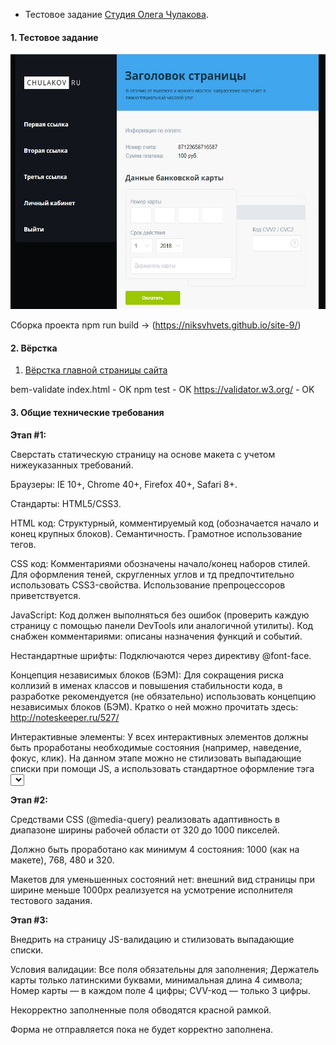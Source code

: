 * Тестовое задание [Студия Олега Чулакова](https://docs.google.com/document/d/12OjWpw0lDEjlAj7zDgK5La3fS-wyvjSEyQSM9m6zR-I/edit).

#### 1. Тестовое задание

<a href="https://niksvhvets.github.io/site-10/">
  <img src="img/screenshot.jpg" width="1200" height="408">
</a>

Сборка проекта npm run build -> (https://niksvhvets.github.io/site-9/)

#### 2. Вёрстка

1. [Вёрстка главной страницы сайта](https://niksvhvets.github.io/site-10/)

bem-validate index.html - OK
npm test - OK
https://validator.w3.org/ - OK

#### 3. Общие технические требования

<b>Этап #1:</b>

Сверстать статическую страницу на основе макета с учетом нижеуказанных требований.

Браузеры: IE 10+, Chrome 40+, Firefox 40+, Safari 8+.

Стандарты: HTML5/CSS3.

HTML код: Структурный, комментируемый код (обозначается начало и конец крупных блоков). Семантичность. Грамотное использование тегов.

CSS код: Комментариями обозначены начало/конец наборов стилей.
Для оформления теней, скругленных углов и тд предпочтительно использовать CSS3-свойства.
Использование препроцессоров приветствуется.

JavaScript: Код должен выполняться без ошибок (проверить каждую страницу с помощью панели DevTools или аналогичной утилиты).
Код снабжен комментариями: описаны назначения функций и событий.

Нестандартные шрифты: Подключаются через директиву @font-face.

Концепция независимых блоков (БЭМ): Для сокращения риска коллизий в именах классов и повышения стабильности кода, в разработке рекомендуется (не обязательно) использовать концепцию независимых блоков (БЭМ).
Кратко о ней можно прочитать здесь: http://noteskeeper.ru/527/

Интерактивные элементы:
У всех интерактивных элементов должны быть проработаны необходимые состояния (например, наведение, фокус, клик).
На данном этапе можно не стилизовать выпадающие списки при помощи JS, а использовать стандартное оформление тэга <select>.

<b>Этап #2:</b>

Средствами CSS (@media-query) реализовать адаптивность в диапазоне ширины рабочей области от 320 до 1000 пикселей.

Должно быть проработано как минимум 4 состояния: 1000 (как на макете), 768, 480 и 320.

Макетов для уменьшенных состояний нет: внешний вид страницы при ширине меньше 1000px реализуется на усмотрение исполнителя тестового задания.

<b>Этап #3:</b>

Внедрить на страницу JS-валидацию и стилизовать выпадающие списки.

Условия валидации:
Все поля обязательны для заполнения;
Держатель карты только латинскими буквами, минимальная длина 4 символа;
Номер карты — в каждом поле 4 цифры;
CVV-код — только 3 цифры.

Некорректно заполненные поля обводятся красной рамкой.

Форма не отправляется пока не будет корректно заполнена.



